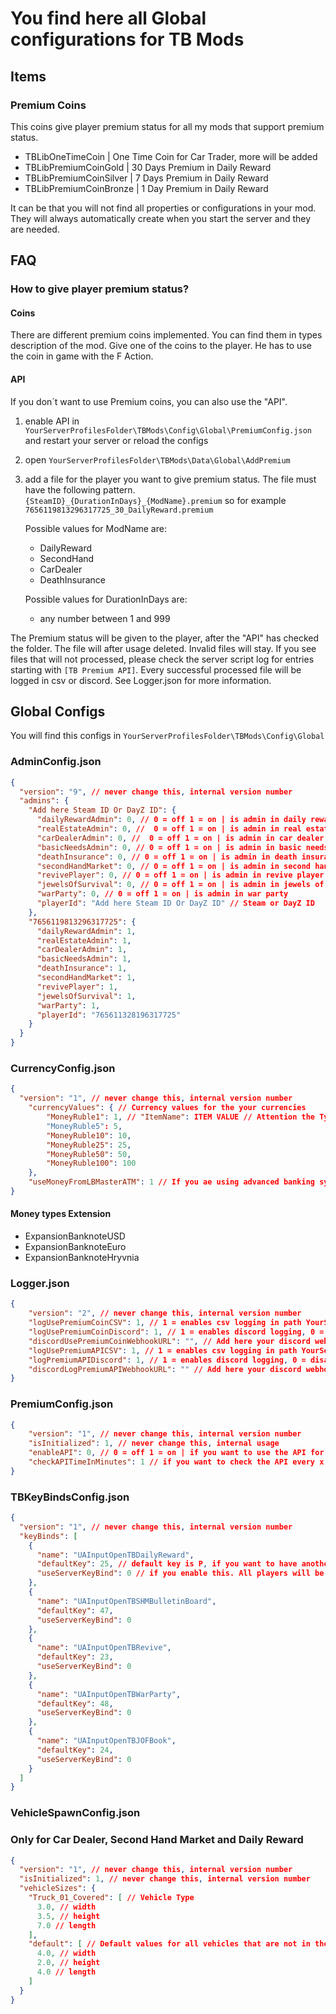 # You find here all Global configurations for TB Mods

## Items

### Premium Coins

This coins give player premium status for all my mods that support premium status. 

- TBLibOneTimeCoin | One Time Coin for Car Trader, more will be added
- TBLibPremiumCoinGold | 30 Days Premium in Daily Reward
- TBLibPremiumCoinSilver | 7 Days Premium in Daily Reward
- TBLibPremiumCoinBronze | 1 Day Premium in Daily Reward

It can be that you will not find all properties or configurations in your mod. They will always automatically create when you start the server and they are needed.

## FAQ
### How to give player premium status?
#### Coins
There are different premium coins implemented. You can find them in types description of the mod. Give one of the coins to the player. He has to use the coin in game with the F Action.

#### API
If you don´t want to use Premium coins, you can also use the "API". 

1. enable API in `YourServerProfilesFolder\TBMods\Config\Global\PremiumConfig.json` and restart your server or reload the configs
2. open `YourServerProfilesFolder\TBMods\Data\Global\AddPremium`
3. add a file for the player you want to give premium status. The file must have the following pattern.
   `{SteamID}_{DurationInDays}_{ModName}.premium` so for example `7656119813296317725_30_DailyReward.premium`
    
    Possible values for ModName are: 
   - DailyReward
   - SecondHand
   - CarDealer
   - DeathInsurance

   Possible values for DurationInDays are: 
   - any number between 1 and 999

The Premium status will be given to the player, after the "API" has checked the folder. The file will after usage deleted. Invalid files will stay. If you see files that will not processed, please check the server script log for entries starting with `[TB Premium API]`.
Every successful processed file will be logged in csv or discord. See Logger.json for more information.

## Global Configs

You will find this configs in `YourServerProfilesFolder\TBMods\Config\Global`

### AdminConfig.json
````json lines
{
  "version": "9", // never change this, internal version number
  "admins": {
    "Add here Steam ID Or DayZ ID": {
      "dailyRewardAdmin": 0, // 0 = off 1 = on | is admin in daily reward mod
      "realEstateAdmin": 0, //  0 = off 1 = on | is admin in real estate mod
      "carDealerAdmin": 0, //  0 = off 1 = on | is admin in car dealer
      "basicNeedsAdmin": 0, // 0 = off 1 = on | is admin in basic needs
      "deathInsurance": 0, // 0 = off 1 = on | is admin in death insurance
      "secondHandMarket": 0, // 0 = off 1 = on | is admin in second hand market
      "revivePlayer": 0, // 0 = off 1 = on | is admin in revive player
      "jewelsOfSurvival": 0, // 0 = off 1 = on | is admin in jewels of survival
      "warParty": 0, // 0 = off 1 = on | is admin in war party
      "playerId": "Add here Steam ID Or DayZ ID" // Steam or DayZ ID
    },
    "7656119813296317725": {
      "dailyRewardAdmin": 1,
      "realEstateAdmin": 1,
      "carDealerAdmin": 1,
      "basicNeedsAdmin": 1,
      "deathInsurance": 1,
      "secondHandMarket": 1,
      "revivePlayer": 1,
      "jewelsOfSurvival": 1,
      "warParty": 1,
      "playerId": "765611328196317725"
    }
  }
}
````

### CurrencyConfig.json
````json lines
{
  "version": "1", // never change this, internal version number
    "currencyValues": { // Currency values for the your currencies
        "MoneyRuble1": 1, // "ItemName": ITEM VALUE // Attention the Typename is key sensitive
        "MoneyRuble5": 5,
        "MoneyRuble10": 10,
        "MoneyRuble25": 25,
        "MoneyRuble50": 50,
        "MoneyRuble100": 100
    },
    "useMoneyFromLBMasterATM": 1 // If you ae using advanced banking system from LBMaster, you can use to take the money from the ATM. 0 = disabled, 1 = enabled
} 
````

#### Money types Extension

- ExpansionBanknoteUSD
- ExpansionBanknoteEuro
- ExpansionBanknoteHryvnia
  
### Logger.json
```json lines
{
    "version": "2", // never change this, internal version number
    "logUsePremiumCoinCSV": 1, // 1 = enables csv logging in path YourServerProfilesFolder\TBMods\Logs\Global\playerSteamId, 0 = disabled Logs the premium coins usage on csv
    "logUsePremiumCoinDiscord": 1, // 1 = enables discord logging, 0 = disabled Logs the premium coins usage on discord
    "discordUsePremiumCoinWebhookURL": "", // Add here your discord webhook url
    "logUsePremiumAPICSV": 1, // 1 = enables csv logging in path YourServerProfilesFolder\TBMods\Logs\Global\playerSteamId, 0 = disabled Logs the premium coins usage on csv
    "logPremiumAPIDiscord": 1, // 1 = enables discord logging, 0 = disabled Logs the premium API usage on discord
    "discordLogPremiumAPIWebhookURL": "" // Add here your discord webhook url Logs the premium API usage on discord
}
```

### PremiumConfig.json
````json lines
{
    "version": "1", // never change this, internal version number
    "isInitialized": 1, // never change this, internal usage
    "enableAPI": 0, // 0 = off 1 = on | if you want to use the API for premium coins, set this value to 1 otherwise to 0
    "checkAPITimeInMinutes": 1 // if you want to check the API every x minutes, min value is 1
}
````

### TBKeyBindsConfig.json
````json lines
{
  "version": "1", // never change this, internal version number
  "keyBinds": [
    {
      "name": "UAInputOpenTBDailyReward",
      "defaultKey": 25, // default key is P, if you want to have another key, you can change it here. You can find the numbers in TBKeyCodeMatch.json
      "useServerKeyBind": 0 // if you enable this. All players will be forced to use your keybind and will have configured defaultKey
    },
    {
      "name": "UAInputOpenTBSHMBulletinBoard",
      "defaultKey": 47,
      "useServerKeyBind": 0
    },
    {
      "name": "UAInputOpenTBRevive",
      "defaultKey": 23,
      "useServerKeyBind": 0
    },
    {
      "name": "UAInputOpenTBWarParty",
      "defaultKey": 48,
      "useServerKeyBind": 0
    },
    {
      "name": "UAInputOpenTBJOFBook",
      "defaultKey": 24,
      "useServerKeyBind": 0
    }
  ]
}
````

### VehicleSpawnConfig.json
### Only for Car Dealer, Second Hand Market and Daily Reward
````json lines
{
  "version": "1", // never change this, internal version number
  "isInitialized": 1, // never change this, internal version number
  "vehicleSizes": {
    "Truck_01_Covered": [ // Vehicle Type
      3.0, // width
      3.5, // height
      7.0 // length
    ],
    "default": [ // Default values for all vehicles that are not in the list
      4.0, // width
      2.0, // height
      4.0 // length
    ]
  }
}
````
